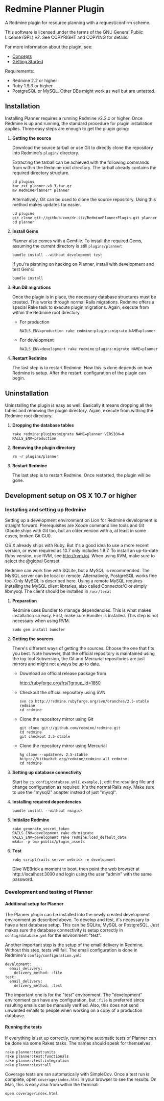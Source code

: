 # Redmine Planner Plugin

A Redmine plugin for resource planning with a request/confirm scheme.

This software is licensed under the terms of the GNU General Public License (GPL) v2.
See COPYRIGHT and COPYING for details.

For more information about the plugin, see:

  * [Concepts](doc/concept.md)
  * [Getting Started](doc/gettingstarted.md)


Requirements:

  * Redmine 2.2 or higher
  * Ruby 1.9.3 or higher
  * PostgreSQL or MySQL. Other DBs might work as well but are untested.


## Installation

Installing Planner requires a running Redmine v2.2.x or higher. Once Redmine is
up and running, the standard procedure for plugin installation applies. Three
easy steps are enough to get the plugin going:

 1. **Getting the source**

	Download the source tarball or use Git to directly clone the repository into
	Redmine's `plugin/` directory.

	Extracting the tarball can be achieved with the following commands from within
	the Redmine root directory. The tarball already contains the required
	directory structure.

	```
	cd plugins
	tar zxf planner-v0.3.tar.gz
	mv RedminePlanner* planner
	```

	Alternatively, Git can be used to clone the source repository. Using this
	method makes updates far easier.

	```
	cd plugins
	git clone git://github.com/dr-itz/RedminePlannerPlugin.git planner
	cd planner
	```

 2. **Install Gems**

	Planner also comes with a Gemfile. To install the required Gems, assuming the
	current directory is still `plugins/planner`:

	```
	bundle install --without development test
	```

	If you're planning on hacking on Planner, install with development and test
	Gems:

	```
	bundle install
	```

 3. **Run DB migrations**

	Once the plugin is in place, the necessary database structures must be
	created. This works through normal Rails migrations. Redmine offers a special
	Rake task to execute plugin migrations. Again, execute from within the Redmine
	root directory.

	  * For production

		```
		RAILS_ENV=production rake redmine:plugins:migrate NAME=planner
		```
	  * For development

		```
		RAILS_ENV=development rake redmine:plugins:migrate NAME=planner
		```

 4. **Restart Redmine**

	The last step is to restart Redmine. How this is done depends on how Redmine is
	setup. After the restart, configuration of the plugin can begin.


## Uninstallation

Uninstalling the plugin is easy as well. Basically it means dropping all the
tables and removing the plugin directory. Again, execute from withing the
Redmine root directory.

 1. **Dropping the database tables**

	```
	rake redmine:plugins:migrate NAME=planner VERSION=0 RAILS_ENV=production
	```

 2. **Removing the plugin directory**

	```
	rm -r plugins/planner
	```

 3. **Restart Redmine**

	The last step is to restart Redmine. Once restarted, the plugin will be gone.



## Development setup on OS X 10.7 or higher

### Installing and setting up Redmine #

Setting up a development environment on Lion for Redmine development is straight
forward. Prerequisites are Xcode command line tools and Git (Xcode ships with Git
too, but an older version with a, at least in some cases, broken Git GUI).

OS X already ships with Ruby. But it's a good idea to use a more recent version,
or even required as 10.7 only includes 1.8.7. To install an up-to-date Ruby
version, use RVM, see http://rvm.io/.
When using RVM, make sure to select the @global Gemset.

Redmine can work fine with SQLite, but a MySQL is recommended. The MySQL server
can be local or remote. Alternatively, PostgreSQL works fine too. Only MySQL is
described here. Using a remote MySQL requires installing the MySQL client
libraries, also called Connector/C or simply libmysql. The client should be
installed in `/usr/local`

 1. **Preparation**

	Redmine uses Bundler to manage dependencies. This is what makes installation
	so easy. First, make sure Bundler is installed. This step is not necessary
	when using RVM.

	```
	sudo gem install bundler
	```

 2. **Getting the sources**

	There's different ways of getting the sources. Choose the one that fits you
	best. Note however, that the official repository is maintained using the toy
	tool Subversion, the Git and Mercurial repositories are just mirrors and might
	not always be up to date.
	  * Download an official release package from

		http://rubyforge.org/frs/?group_id=1850
	  * Checkout the official repository using SVN

		```
		svn co http://redmine.rubyforge.org/svn/branches/2.5-stable redmine
		cd redmine
		```
	  * Clone the repository mirror using Git

		```
		git clone git://github.com/redmine/redmine.git
		cd redmine
		git checkout 2.5-stable
		```
	  * Clone the repository mirror using Mercurial

		```
		hg clone --updaterev 2.5-stable https://bitbucket.org/redmine/redmine-all redmine
		cd redmine
		```

 3. **Setting up database connectivity**

	Start by `cp config/database.yml{.example,}`, edit the resulting
	file and change configuration as required. It's the normal Rails way.
	Make sure to use the "mysql2" adapter instead of just "mysql".

 4. **Installing required dependencies**

	```
	bundle install --without rmagick
	```

 5. **Initialize Redmine**

	```
	rake generate_secret_token
	RAILS_ENV=development rake db:migrate
	RAILS_ENV=development rake redmine:load_default_data
	mkdir -p tmp public/plugin_assets
	```

 6. **Test**

	```
	ruby script/rails server webrick -e development
	```

	Give WEBrick a moment to boot, then point the web browser at
	http://localhost:3000 and login using the user "admin" with the same
	password.


### Development and testing of Planner

#### Additional setup for Planner

The Planner plugin can be installed into the newly created development
environment as described above. To develop and test, it's necessary to have a
test database setup. This can be SQLite, MySQL or PostgreSQL. Just makes sure the
database connectivity is setup correctly in `config/database.yml` for
the environment "test".

Another important step is the setup of the email delivery in Redmine. Without
this step, tests will fail. The email configuration is done in Redmine's
`config/configuration.yml`:

```
development:
  email_delivery:
    delivery_method: :file
test:
  email_delivery:
    delivery_method: :test
```

The important one is for the "test" environment. The "development"
environment can have any configuration, but `:file` is preferred since
resulting emails can be manually verified. Also, this does not send unwanted
emails to people when working on a copy of a production database.


#### Running the tests

If everything is set up correctly, running the automatic tests of Planner can
be done via some Rakes tasks. The names should speak for themselves.

```
rake planner:test:units
rake planner:test:functionals
rake planner:test:integration
rake planner:test:all
```

Coverage tests are ran automatically with SimpleCov. Once a test run is
complete, open `coverage/index.html` in your browser to see the results. On Mac,
this is easy also from within the terminal:

```
open coverage/index.html
```

